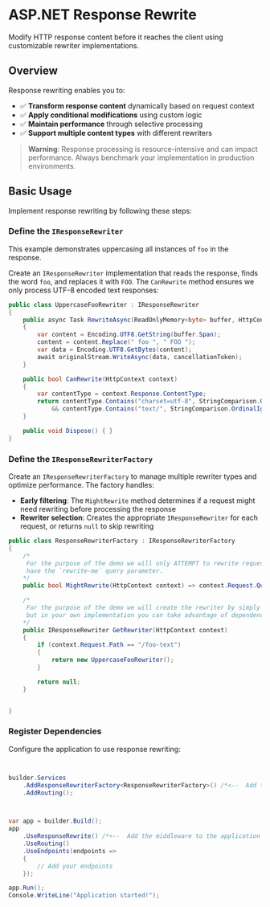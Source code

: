 # ASP.NET Response Rewrite

Modify HTTP response content before it reaches the client using customizable rewriter implementations.

## Overview

Response rewriting enables you to:

- ✅ **Transform response content** dynamically based on request context
- ✅ **Apply conditional modifications** using custom logic
- ✅ **Maintain performance** through selective processing
- ✅ **Support multiple content types** with different rewriters

> **Warning**: Response processing is resource-intensive and can impact performance. Always benchmark your implementation in production environments.

## Basic Usage

Implement response rewriting by following these steps:

### Define the `IResponseRewriter`

This example demonstrates uppercasing all instances of `foo` in the response.

Create an `IResponseRewriter` implementation that reads the response, finds the word `foo`, and replaces it with `FOO`.
The `CanRewrite` method ensures we only process UTF-8 encoded text responses:

``` csharp
public class UppercaseFooRewriter : IResponseRewriter
{
    public async Task RewriteAsync(ReadOnlyMemory<byte> buffer, HttpContext context, Stream originalStream, CancellationToken cancellationToken)
    {
        var content = Encoding.UTF8.GetString(buffer.Span);
        content = content.Replace(" foo ", " FOO ");
        var data = Encoding.UTF8.GetBytes(content);
        await originalStream.WriteAsync(data, cancellationToken);
    }

    public bool CanRewrite(HttpContext context)
    {
        var contentType = context.Response.ContentType;
        return contentType.Contains("charset=utf-8", StringComparison.OrdinalIgnoreCase)
            && contentType.Contains("text/", StringComparison.OrdinalIgnoreCase);
    }

    public void Dispose() { }
}
```

### Define the `IResponseRewriterFactory`

Create an `IResponseRewriterFactory` to manage multiple rewriter types and optimize performance. The factory handles:

- **Early filtering**: The `MightRewrite` method determines if a request might need rewriting before processing the response
- **Rewriter selection**: Creates the appropriate `IResponseRewriter` for each request, or returns `null` to skip rewriting

``` csharp
public class ResponseRewriterFactory : IResponseRewriterFactory
{
    /*
     For the purpose of the demo we will only ATTEMPT to rewrite requests that
     have the `rewrite-me` query parameter.
    */
    public bool MightRewrite(HttpContext context) => context.Request.Query.ContainsKey("rewrite-me");

    /*
     For the purpose of the demo we will create the rewriter by simply creating a new instance
     but in your own implementation you can take advantage of dependency injection.
    */
    public IResponseRewriter GetRewriter(HttpContext context)
    {
        if (context.Request.Path == "/foo-text")
        {
            return new UppercaseFooRewriter();
        }

        return null;
    }


}

```

### Register Dependencies

Configure the application to use response rewriting:

``` csharp


builder.Services
    .AddResponseRewriterFactory<ResponseRewriterFactory>() /*<--  Add the factory to the dependency container.*/
    .AddRouting();



var app = builder.Build();
app
    .UseResponseRewrite() /*<--  Add the middleware to the application pipeline.*/
    .UseRouting()
    .UseEndpoints(endpoints =>
    {
        // Add your endpoints
    });

app.Run();
Console.WriteLine("Application started!");
```
